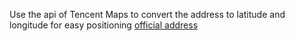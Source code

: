 Use the api of Tencent Maps to convert the address to latitude and longitude for easy
positioning [official address](https://lbs.qq.com/service/webService/webServiceGuide/webServiceGeocoder)